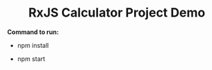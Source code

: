 <h1 align="center"> RxJS Calculator Project Demo </h1>
<p><b>Command to run:</b></p>

  - npm install
  
  - npm start 

